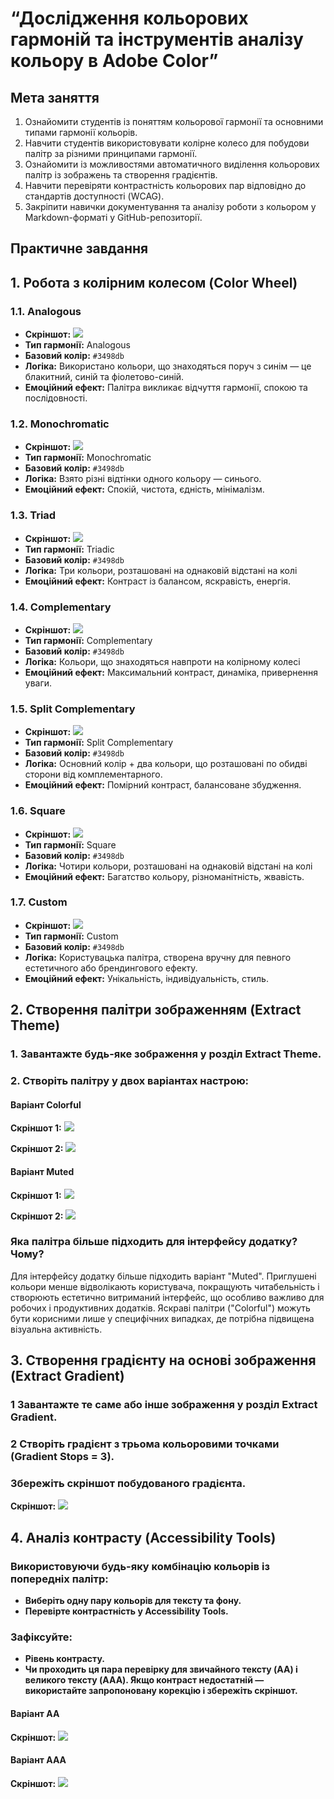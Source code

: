 # “Дослідження кольорових гармоній та інструментів аналізу кольору в Adobe Color”

## Мета заняття
1. Ознайомити студентів із поняттям кольорової гармонії та основними типами
гармонії кольорів.
2. Навчити студентів використовувати колірне колесо для побудови палітр за різними
принципами гармонії.
3. Ознайомити із можливостями автоматичного виділення кольорових палітр із
зображень та створення градієнтів.
4. Навчити перевіряти контрастність кольорових пар відповідно до стандартів
доступності (WCAG).
5. Закріпити навички документування та аналізу роботи з кольором у
Markdown-форматі у GitHub-репозиторії.

## Практичне завдання
## 1. Робота з колірним колесом (Color Wheel)

### 1.1. Analogous
- **Скріншот:** ![](./image/Analogous.PNG)
- **Тип гармонії:** Analogous
- **Базовий колір:** `#3498db`
- **Логіка:** Використано кольори, що знаходяться поруч з синім — це блакитний, синій та фіолетово-синій.
- **Емоційний ефект:** Палітра викликає відчуття гармонії, спокою та послідовності.

 ### 1.2. Monochromatic
- **Скріншот:** ![](./image/Monochromatic.PNG)
- **Тип гармонії:** Monochromatic
- **Базовий колір:** `#3498db`
- **Логіка:** Взято різні відтінки одного кольору — синього.
- **Емоційний ефект:** Спокій, чистота, єдність, мінімалізм.

### 1.3. Triad
- **Скріншот:** ![](./image/Triad.PNG)
- **Тип гармонії:** Triadic
- **Базовий колір:** `#3498db`
- **Логіка:** Три кольори, розташовані на однаковій відстані на колі 
- **Емоційний ефект:** Контраст із балансом, яскравість, енергія.

### 1.4. Complementary
- **Скріншот:** ![](./image/Complementary.PNG)
- **Тип гармонії:** Complementary
- **Базовий колір:** `#3498db`
- **Логіка:** Кольори, що знаходяться навпроти на колірному колесі 
- **Емоційний ефект:** Максимальний контраст, динаміка, привернення уваги.

### 1.5. Split Complementary
- **Скріншот:** ![](./image/Split%20Complementary.PNG)
- **Тип гармонії:** Split Complementary
- **Базовий колір:** `#3498db`
- **Логіка:** Основний колір + два кольори, що розташовані по обидві сторони від комплементарного.
- **Емоційний ефект:** Помірний контраст, балансоване збудження.

### 1.6. Square
- **Скріншот:** ![](./image/Square.PNG)
- **Тип гармонії:** Square
- **Базовий колір:** `#3498db`
- **Логіка:** Чотири кольори, розташовані на однаковій відстані на колі
- **Емоційний ефект:** Багатство кольору, різноманітність, жвавість.

### 1.7. Custom
- **Скріншот:** ![](./image/Custom.PNG)
- **Тип гармонії:** Custom
- **Базовий колір:** `#3498db`
- **Логіка:** Користувацька палітра, створена вручну для певного естетичного або брендингового ефекту.
- **Емоційний ефект:** Унікальність, індивідуальність, стиль.


## 2. Створення палітри зображенням (Extract Theme)

### 1. Завантажте будь-яке зображення у розділ Extract Theme.
### 2. Створіть палітру у двох варіантах настрою:

#### Варіант Colorful
**Скріншот 1:**
![](./image/1Colorful.PNG)

**Скріншот 2:**
![](./image/2Colorful.PNG)


#### Варіант Muted
**Скріншот 1:**
![](./image/1Muted.PNG)

**Скріншот 2:**
![](./image/2Muted.PNG)

### Яка палітра більше підходить для інтерфейсу додатку? Чому?
Для інтерфейсу додатку більше підходить варіант "Muted".
Приглушені кольори менше відволікають користувача, покращують читабельність і створюють естетично витриманий інтерфейс, що особливо важливо для робочих і продуктивних додатків. Яскраві палітри ("Colorful") можуть бути корисними лише у специфічних випадках, де потрібна підвищена візуальна активність.

## 3.  Створення градієнту на основі зображення (Extract Gradient)

### 1 Завантажте те саме або інше зображення у розділ Extract Gradient.
### 2 Створіть градієнт з трьома кольоровими точками (Gradient Stops = 3).
### Збережіть скріншот побудованого градієнта.
**Скріншот:** ![](./image/Gradient.PNG)

## 4. Аналіз контрасту (Accessibility Tools)

### Використовуючи будь-яку комбінацію кольорів із попередніх палітр:
- **Виберіть одну пару кольорів для тексту та фону.**
- **Перевірте контрастність у Accessibility Tools.**

### Зафіксуйте:

- **Рівень контрасту.**
- **Чи проходить ця пара перевірку для звичайного тексту (AA) і великого тексту (AAA). Якщо контраст недостатній — використайте запропоновану корекцію і збережіть скріншот.**

#### Варіант AA
**Скріншот:**
![](./image/AA.PNG)

#### Варіант AAA
**Скріншот:**
![](./image/AAA.PNG)




